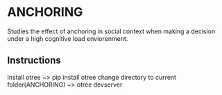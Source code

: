 # ANCHORING
Studies the effect of anchoring in social context when making a decision under a high cognitive load enviorenment.

## Instructions
Install otree
~> pip install otree
change directory to current folder(ANCHORING)
~> otree devserver
